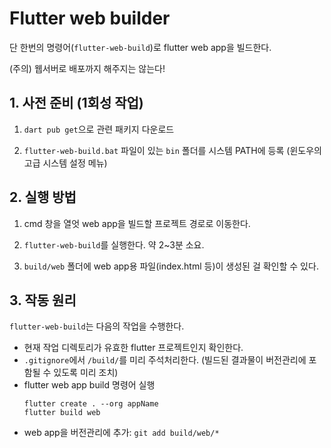 # Flutter web builder

단 한번의 명령어(`flutter-web-build`)로 flutter web app을 빌드한다.

(주의) 웹서버로 배포까지 해주지는 않는다!

## 1. 사전 준비 (1회성 작업)

1. `dart pub get`으로 관련 패키지 다운로드

2. `flutter-web-build.bat` 파일이 있는 `bin` 폴더를 시스템 PATH에 등록 (윈도우의 고급 시스템 설정 메뉴)

## 2. 실행 방법

1. cmd 창을 열엇 web app을 빌드할 프로젝트 경로로 이동한다.

2. `flutter-web-build`를 실행한다. 약 2~3분 소요.

3. `build/web` 폴더에 web app용 파일(index.html 등)이 생성된 걸 확인할 수 있다.

## 3. 작동 원리

`flutter-web-build`는 다음의 작업을 수행한다.
* 현재 작업 디렉토리가 유효한 flutter 프로젝트인지 확인한다.
* `.gitignore`에서 `/build/`를 미리 주석처리한다. (빌드된 결과물이 버전관리에 포함될 수 있도록 미리 조치)
* flutter web app build 명령어 실행
    ```
    flutter create . --org appName
    flutter build web
    ```
* web app을 버전관리에 추가: `git add build/web/*`
